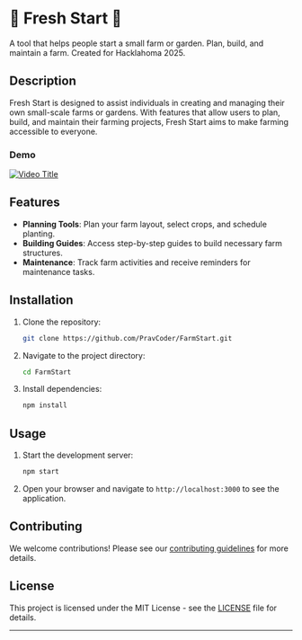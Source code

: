 
# 🌱 Fresh Start 🌱

A tool that helps people start a small farm or garden. Plan, build, and maintain a farm. Created for Hacklahoma 2025.

## Description
Fresh Start is designed to assist individuals in creating and managing their own small-scale farms or gardens. With features that allow users to plan, build, and maintain their farming projects, Fresh Start aims to make farming accessible to everyone.

### Demo
[![Video Title](https://img.youtube.com/vi/PhMmWp0cp5I/0.jpg)](https://www.youtube.com/watch?v=PhMmWp0cp5I)

## Features
- **Planning Tools**: Plan your farm layout, select crops, and schedule planting.
- **Building Guides**: Access step-by-step guides to build necessary farm structures.
- **Maintenance**: Track farm activities and receive reminders for maintenance tasks.

## Installation
1. Clone the repository:
    ```sh
    git clone https://github.com/PravCoder/FarmStart.git
    ```
2. Navigate to the project directory:
    ```sh
    cd FarmStart
    ```
3. Install dependencies:
    ```sh
    npm install
    ```

## Usage
1. Start the development server:
    ```sh
    npm start
    ```
2. Open your browser and navigate to `http://localhost:3000` to see the application.

## Contributing
We welcome contributions! Please see our [contributing guidelines](CONTRIBUTING.md) for more details.

## License
This project is licensed under the MIT License - see the [LICENSE](LICENSE) file for details.

---
